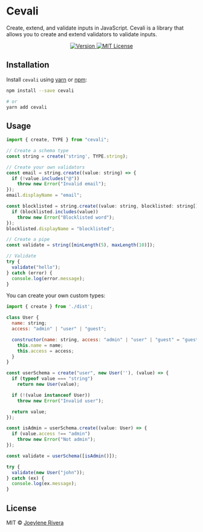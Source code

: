 # Cevali

Create, extend, and validate inputs in JavaScript. Cevali is a library that allows you to create and extend validators to validate inputs.

<p align="center">
  <a href="https://www.npmjs.com/package/cevali">
    <img src="https://img.shields.io/badge/version-0.0.0" alt="Version" />
  </a>
  <a href="https://github.com/jorenrui/cevali/tree/main/LICENSE">
    <img src="https://img.shields.io/badge/license-MIT-blue" alt="MIT License" />
  </a>
</p>

## Installation

Install `cevali` using [yarn](https://yarnpkg.com/) or [npm](https://www.npmjs.com/):

```bash
npm install --save cevali

# or
yarn add cevali
```

## Usage

```js
import { create, TYPE } from "cevali";

// Create a schema type
const string = create('string', TYPE.string);

// Create your own validators
const email = string.create((value: string) => {
  if (!value.includes("@"))
    throw new Error("Invalid email");
});
email.displayName = "email";

const blocklisted = string.create((value: string, blocklisted: string[]) => {
  if (blocklisted.includes(value))
    throw new Error("Blocklisted word");
});
blocklisted.displayName = "blocklisted";

// Create a pipe
const validate = string([minLength(5), maxLength(10)]);

// Validate
try {
  validate("hello");
} catch (error) {
  console.log(error.message);
}
```

You can create your own custom types:

```js
import { create } from './dist';

class User {
  name: string;
  access: "admin" | "user" | "guest";

  constructor(name: string, access: "admin" | "user" | "guest" = "guest") {
    this.name = name;
    this.access = access;
  }
}

const userSchema = create("user", new User(''), (value) => {
  if (typeof value === "string")
    return new User(value);

  if (!(value instanceof User))
    throw new Error("Invalid user");

  return value;
});

const isAdmin = userSchema.create((value: User) => {
  if (value.access !== "admin")
    throw new Error("Not admin");
});

const validate = userSchema([isAdmin()]);

try {
  validate(new User("john"));
} catch (ex) {
  console.log(ex.message);
}
```

## License

MIT © [Joeylene Rivera](https://github.com/jorenrui)

